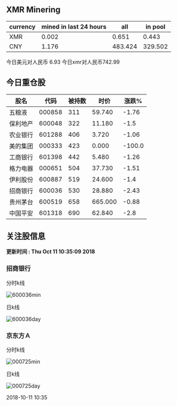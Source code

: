 ## XMR Minering

|currency|mined in last 24 hours|all|in pool|
|---|---|---|---|
|XMR|0.002|0.651|0.443|
|CNY|1.176|483.424|329.502|

今日美元对人民币 6.93	今日xmr对人民币742.99


## 今日重仓股 

|股名|代码|被持数|时价|涨跌%|
|---|---|---|---|---|
|五粮液|000858|311|59.740|-1.76|
|保利地产|600048|322|11.180|-1.5|
|农业银行|601288|406|3.720|-1.06|
|美的集团|000333|423|0.000|-100.0|
|工商银行|601398|442|5.480|-1.26|
|格力电器|000651|504|37.730|-1.51|
|伊利股份|600887|519|24.600|-1.4|
|招商银行|600036|530|28.880|-2.43|
|贵州茅台|600519|658|665.000|-0.88|
|中国平安|601318|690|62.840|-2.8|

## 关注股信息
**更新时间 : Thu Oct 11 10:35:09 2018**
### 招商银行 
分时k线

![600036min](http://image.sinajs.cn/newchart/min/n/sh600036.gif)

日k线

![600036day](http://image.sinajs.cn/newchart/daily/n/sh600036.gif)

### 京东方Ａ 
分时k线

![000725min](http://image.sinajs.cn/newchart/min/n/sz000725.gif)

日k线

![000725day](http://image.sinajs.cn/newchart/daily/n/sz000725.gif)

2018-10-11 10:35